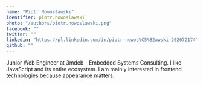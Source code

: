 ```yaml
---
name: "Piotr Nowosławski"
identifier: piotr.nowoslawski
photo: "/authors/piotr.nowoslawski.png"
facebook: ""
twitter: ""
linkedin: "https://pl.linkedin.com/in/piotr-nowos%C5%82awski-202072174"
github: ""
---
```


Junior Web Engineer at 3mdeb - Embedded Systems Consulting.
I like JavaScript and its entire ecosystem. I am mainly interested in frontend technologies because appearance matters.

